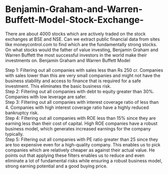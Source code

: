 # Benjamin-Graham-and-Warren-Buffett-Model-Stock-Exchange-
There are about 4000 stocks which are actively traded on the stock exchanges at BSE and NSE. Can we  extract public financial data from sites like moneycontrol.com to find which are the fundamentally strong  stocks. On what stocks would the father of value investing, Benjamin Graham and Warren Buffett the  most successful investors in the world make their investments on. Benjamin Graham and Warren Buffett Model 

Step 1: Filtering out all companies with sales less than Rs 250 cr.  Companies with sales lower than this are very small companies and might not have the business stability  and access to finance that is required for a safe investment. This eliminates the basic business risk.  
Step 2: Filtering out all companies with debt to equity greater than 30%.  Companies with low leverage are safer.  
Step 3: Filtering out all companies with interest coverage ratio of less than 4.  Companies with high interest coverage ratio have a highly reduced bankruptcy risk.  
Step 4: Filtering out all companies with ROE less than 15%  since they are earning less than their cost of capital. High ROE companies have a robust business model,  which generates increased earnings for the company typically.  
Step 5: Filtering out all companies with PE ratio greater than 25  since they are too expensive even for a high-quality company. This enables us to pick companies which are  relatively cheaper as against their actual value. He points out that applying these filters enables us to  reduce and even eliminate a lot of fundamental risks while ensuring a robust business model, strong  earning potential and a good buying price. 

